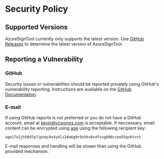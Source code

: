 # Security Policy

## Supported Versions

AzureSignTool currently only supports the latest version. Use [GitHub Releases](https://github.com/vcsjones/AzureSignTool/releases/latest) to determine the latest version of AzureSignTool.

## Reporting a Vulnerability

### GitHub

Security issues or vulnerabilties should be reported privately using GitHub's vulnerability reporting. Instructions are available on the [GitHub Documentation](https://docs.github.com/code-security/security-advisories/guidance-on-reporting-and-writing-information-about-vulnerabilities/privately-reporting-a-security-vulnerability#privately-reporting-a-security-vulnerability).

### E-mail

If using GitHub reports is not preferred or you do not have a GitHub account, email at kevin@vcsjones.com is acceptable. If neccessary, email content can be encrypted using [age](https://filippo.io/age) using the following recipient key:

```plain
age17x2jh56d7p7jpvqc8v4y4lz24w6g9r9zhkv6x4fvvg680ccew55qvktvvt
```

E-mail responses and handling will be slower than using the GitHub provided mechanism.

